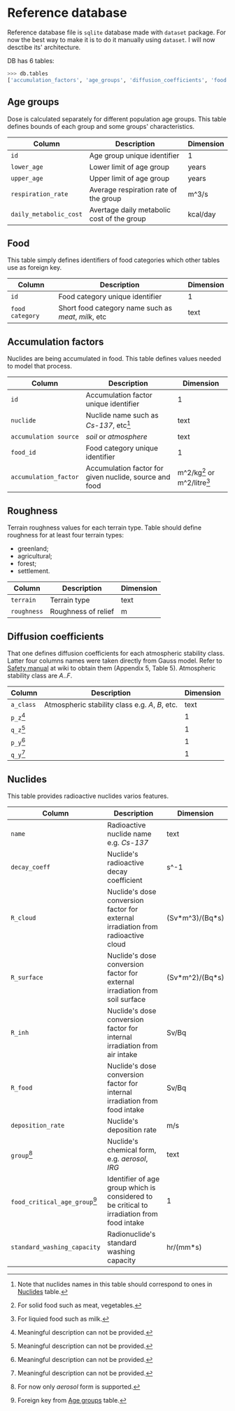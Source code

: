 # Reference database

Reference database file is `sqlite` database made with `dataset` package.
For now the best way to make it is to do it manually using `dataset`.
I will now desctibe its' architecture.

DB has 6 tables:
```python
>>> db.tables
['accumulation_factors', 'age_groups', 'diffusion_coefficients', 'food', 'nuclides', 'roughness']
```

## Age groups

Dose is calculated separately for different population age groups.
This table defines bounds of each group and some groups' characteristics.

|Column|Description|Dimension|
| --- | --- | --- |
|`id`|Age group unique identifier|1|
|`lower_age`|Lower limit of age group|years|
|`upper_age`|Upper limit of age group|years|
|`respiration_rate`|Average respiration rate of the group|m^3/s|
|`daily_metabolic_cost`|Avertage daily metabolic cost of the group|kcal/day|

## Food

This table simply defines identifiers of food categories which other tables use
as foreign key.

|Column|Description|Dimension|
| --- | --- | --- |
|`id`|Food category unique identifier|1|
|`food category`|Short food category name such as *meat*, *milk*, etc|text|

## Accumulation factors

Nuclides are being accumulated in food.
This table defines values needed to model that process.

|Column|Description|Dimension|
| --- | --- | --- |
|`id`|Accumulation factor unique identifier|1|
|`nuclide`|Nuclide name such as *Cs-137*, etc[^1]|text|
|`accumulation source`|*soil* or *atmosphere*|text|
|`food_id`|Food category unique identifier|1|
|`accumulation_factor`|Accumulation factor for given nuclide, source and food|m^2/kg[^2] or m^2/litre[^3]|

[^1]: Note that nuclides names in this table should correspond to ones in [Nuclides](#Nuclides) table.
[^2]: For solid food such as meat, vegetables.
[^3]: For liquied food such as milk.

## Roughness

Terrain roughness values for each terrain type.
Table should define roughness for at least four terrain types:
- greenland;
- agricultural;
- forest;
- settlement.

|Column|Description|Dimension|
| --- | --- | --- |
|`terrain`|Terrain type|text|
|`roughness`|Roughness of relief|m|

## Diffusion coefficients

That one defines diffusion coefficients for each atmospheric stability class.
Latter four columns names were taken directly from Gauss model.
Refer to
[Safety manual](https://github.com/czertyaka/codiri/wiki/Reference-Textbooks)
at wiki to obtain them (Appendix 5, Table 5).
Atmospheric stability class are *A*..*F*.

|Column|Description|Dimension|
| --- | --- | --- |
|`a_class`|Atmospheric stability class e.g. *A*, *B*, etc.|text|
|`p_z`[^4]||1|
|`q_z`[^4]||1|
|`p_y`[^4]||1|
|`q_y`[^4]||1|

[^4]: Meaningful description can not be provided.

## Nuclides

This table provides radioactive nuclides varios features.

|Column|Description|Dimension|
| --- | --- | --- |
|`name`|Radioactive nuclide name e.g. *Cs-137*|text|
|`decay_coeff`|Nuclide's radioactive decay coefficient|s^-1|
|`R_cloud`|Nuclide's dose conversion factor for external irradiation from radioactive cloud|(Sv\*m^3)/(Bq\*s)|
|`R_surface`|Nuclide's dose conversion factor for external irradiation from soil surface|(Sv\*m^2)/(Bq\*s)|
|`R_inh`|Nuclide's dose conversion factor for internal irradiation from air intake|Sv/Bq|
|`R_food`|Nuclide's dose conversion factor for internal irradiation from food intake|Sv/Bq|
|`deposition_rate`|Nuclide's deposition rate|m/s|
|`group`[^5]|Nuclide's chemical form, e.g. *aerosol*, *IRG*|text|
|`food_critical_age_group`[^6]|Identifier of age group which is considered to be critical to irradiation from food intake|1|
|`standard_washing_capacity`|Radionuclide's standard washing capacity|hr/(mm\*s)|

[^5]: For now only *aerosol* form is supported.
[^6]: Foreign key from [Age groups](#Age-groups) table.

